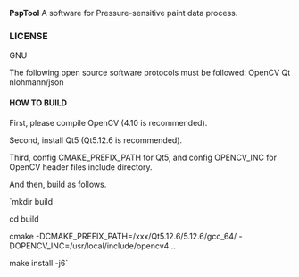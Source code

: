 **PspTool**
A software for Pressure-sensitive paint data process.

### LICENSE
GNU

The following open source software protocols must be followed:
OpenCV
Qt
nlohmann/json 

#### HOW TO BUILD

First, please compile OpenCV (4.10 is recommended).

Second, install Qt5 (Qt5.12.6 is recommended).

Third, config CMAKE_PREFIX_PATH for Qt5, and config OPENCV_INC for OpenCV header files include directory.

And then, build as follows.

`mkdir build

cd build

cmake -DCMAKE_PREFIX_PATH=/xxx/Qt5.12.6/5.12.6/gcc_64/ -DOPENCV_INC=/usr/local/include/opencv4 ..

make install -j6`
